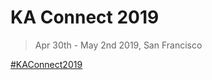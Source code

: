 # KA Connect 2019

> Apr 30th - May 2nd 2019, San Francisco

[#KAConnect2019](https://twitter.com/search?vertical=default&q=%23KAConnect2019&src=typd)
